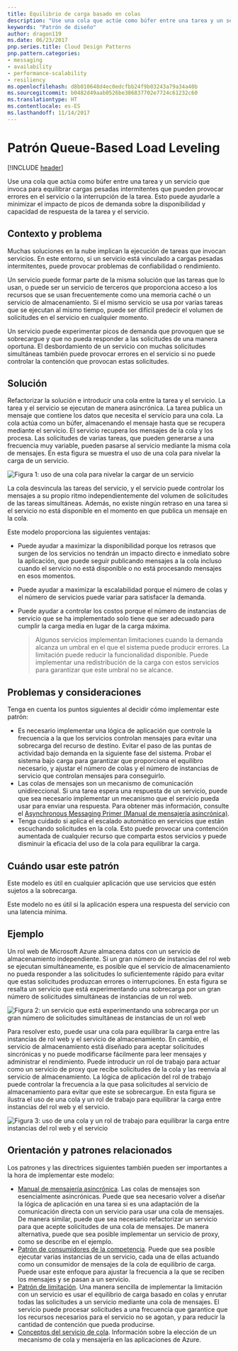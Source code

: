 ```yaml
---
title: Equilibrio de carga basado en colas
description: "Use una cola que actúe como búfer entre una tarea y un servicio que invoca para equilibrar cargas pesadas intermitentes."
keywords: "Patrón de diseño"
author: dragon119
ms.date: 06/23/2017
pnp.series.title: Cloud Design Patterns
pnp.pattern.categories:
- messaging
- availability
- performance-scalability
- resiliency
ms.openlocfilehash: d8b010648d4ec0edcfbb24f9b03243a79a34a40b
ms.sourcegitcommit: b0482d49aab0526be386837702e7724c61232c60
ms.translationtype: HT
ms.contentlocale: es-ES
ms.lasthandoff: 11/14/2017
---
```

# <a name="queue-based-load-leveling-pattern"></a>Patrón Queue-Based Load Leveling

[!INCLUDE [header](../_includes/header.md)]

Use una cola que actúa como búfer entre una tarea y un servicio que invoca para equilibrar cargas pesadas intermitentes que pueden provocar errores en el servicio o la interrupción de la tarea. Esto puede ayudarle a minimizar el impacto de picos de demanda sobre la disponibilidad y capacidad de respuesta de la tarea y el servicio.

## <a name="context-and-problem"></a>Contexto y problema

Muchas soluciones en la nube implican la ejecución de tareas que invocan servicios. En este entorno, si un servicio está vinculado a cargas pesadas intermitentes, puede provocar problemas de confiabilidad o rendimiento.

Un servicio puede formar parte de la misma solución que las tareas que lo usan, o puede ser un servicio de terceros que proporciona acceso a los recursos que se usan frecuentemente como una memoria caché o un servicio de almacenamiento. Si el mismo servicio se usa por varias tareas que se ejecutan al mismo tiempo, puede ser difícil predecir el volumen de solicitudes en el servicio en cualquier momento.

Un servicio puede experimentar picos de demanda que provoquen que se sobrecargue y que no pueda responder a las solicitudes de una manera oportuna. El desbordamiento de un servicio con muchas solicitudes simultáneas también puede provocar errores en el servicio si no puede controlar la contención que provocan estas solicitudes.

## <a name="solution"></a>Solución

Refactorizar la solución e introducir una cola entre la tarea y el servicio. La tarea y el servicio se ejecutan de manera asincrónica. La tarea publica un mensaje que contiene los datos que necesita el servicio para una cola. La cola actúa como un búfer, almacenando el mensaje hasta que se recupera mediante el servicio. El servicio recupera los mensajes de la cola y los procesa. Las solicitudes de varias tareas, que pueden generarse a una frecuencia muy variable, pueden pasarse al servicio mediante la misma cola de mensajes. En esta figura se muestra el uso de una cola para nivelar la carga de un servicio.

![Figura 1: uso de una cola para nivelar la cargar de un servicio](./_images/queue-based-load-leveling-pattern.png)

La cola desvincula las tareas del servicio, y el servicio puede controlar los mensajes a su propio ritmo independientemente del volumen de solicitudes de las tareas simultáneas. Además, no existe ningún retraso en una tarea si el servicio no está disponible en el momento en que publica un mensaje en la cola.

Este modelo proporciona las siguientes ventajas:

- Puede ayudar a maximizar la disponibilidad porque los retrasos que surgen de los servicios no tendrán un impacto directo e inmediato sobre la aplicación, que puede seguir publicando mensajes a la cola incluso cuando el servicio no está disponible o no está procesando mensajes en esos momentos.
- Puede ayudar a maximizar la escalabilidad porque el número de colas y el número de servicios puede variar para satisfacer la demanda.
- Puede ayudar a controlar los costos porque el número de instancias de servicio que se ha implementado solo tiene que ser adecuado para cumplir la carga media en lugar de la carga máxima.

    >  Algunos servicios implementan limitaciones cuando la demanda alcanza un umbral en el que el sistema puede producir errores. La limitación puede reducir la funcionalidad disponible. Puede implementar una redistribución de la carga con estos servicios para garantizar que este umbral no se alcance.

## <a name="issues-and-considerations"></a>Problemas y consideraciones

Tenga en cuenta los puntos siguientes al decidir cómo implementar este patrón:

- Es necesario implementar una lógica de aplicación que controle la frecuencia a la que los servicios controlan mensajes para evitar una sobrecarga del recurso de destino. Evitar el paso de las puntas de actividad bajo demanda en la siguiente fase del sistema. Probar el sistema bajo carga para garantizar que proporciona el equilibro necesario, y ajustar el número de colas y el número de instancias de servicio que controlan mensajes para conseguirlo.
- Las colas de mensajes son un mecanismo de comunicación unidireccional. Si una tarea espera una respuesta de un servicio, puede que sea necesario implementar un mecanismo que el servicio pueda usar para enviar una respuesta. Para obtener más información, consulte el [Asynchronous Messaging Primer (Manual de mensajería asincrónica)](https://msdn.microsoft.com/library/dn589781.aspx).
- Tenga cuidado si aplica el escalado automático en servicios que están escuchando solicitudes en la cola. Esto puede provocar una contención aumentada de cualquier recurso que comparta estos servicios y puede disminuir la eficacia del uso de la cola para equilibrar la carga.

## <a name="when-to-use-this-pattern"></a>Cuándo usar este patrón

Este modelo es útil en cualquier aplicación que use servicios que estén sujetos a la sobrecarga.

Este modelo no es útil si la aplicación espera una respuesta del servicio con una latencia mínima.

## <a name="example"></a>Ejemplo

Un rol web de Microsoft Azure almacena datos con un servicio de almacenamiento independiente. Si un gran número de instancias del rol web se ejecutan simultáneamente, es posible que el servicio de almacenamiento no pueda responder a las solicitudes lo suficientemente rápido para evitar que estas solicitudes produzcan errores o interrupciones. En esta figura se resalta un servicio que está experimentando una sobrecarga por un gran número de solicitudes simultáneas de instancias de un rol web.

![Figura 2: un servicio que está experimentando una sobrecarga por un gran número de solicitudes simultáneas de instancias de un rol web](./_images/queue-based-load-leveling-overwhelmed.png)


Para resolver esto, puede usar una cola para equilibrar la carga entre las instancias de rol web y el servicio de almacenamiento. En cambio, el servicio de almacenamiento está diseñado para aceptar solicitudes sincrónicas y no puede modificarse fácilmente para leer mensajes y administrar el rendimiento. Puede introducir un rol de trabajo para actuar como un servicio de proxy que recibe solicitudes de la cola y las reenvía al servicio de almacenamiento. La lógica de aplicación del rol de trabajo puede controlar la frecuencia a la que pasa solicitudes al servicio de almacenamiento para evitar que este se sobrecargue. En esta figura se ilustra el uso de una cola y un rol de trabajo para equilibrar la carga entre instancias del rol web y el servicio.

![Figura 3: uso de una cola y un rol de trabajo para equilibrar la carga entre instancias del rol web y el servicio](./_images/queue-based-load-leveling-worker-role.png)

## <a name="related-patterns-and-guidance"></a>Orientación y patrones relacionados

Los patrones y las directrices siguientes también pueden ser importantes a la hora de implementar este modelo:

- [Manual de mensajería asincrónica](https://msdn.microsoft.com/library/dn589781.aspx). Las colas de mensajes son esencialmente asincrónicas. Puede que sea necesario volver a diseñar la lógica de aplicación en una tarea si es una adaptación de la comunicación directa con un servicio para usar una cola de mensajes. De manera similar, puede que sea necesario refactorizar un servicio para que acepte solicitudes de una cola de mensajes. De manera alternativa, puede que sea posible implementar un servicio de proxy, como se describe en el ejemplo.
- [Patrón de consumidores de la competencia](competing-consumers.md). Puede que sea posible ejecutar varias instancias de un servicio, cada una de ellas actuando como un consumidor de mensajes de la cola de equilibrio de carga. Puede usar este enfoque para ajustar la frecuencia a la que se reciben los mensajes y se pasan a un servicio.
- [Patrón de limitación](throttling.md). Una manera sencilla de implementar la limitación con un servicio es usar el equilibrio de carga basado en colas y enrutar todas las solicitudes a un servicio mediante una cola de mensajes. El servicio puede procesar solicitudes a una frecuencia que garantice que los recursos necesarios para el servicio no se agotan, y para reducir la cantidad de contención que pueda producirse.
- [Conceptos del servicio de cola](https://msdn.microsoft.com/library/azure/dd179353.aspx). Información sobre la elección de un mecanismo de cola y mensajería en las aplicaciones de Azure.

